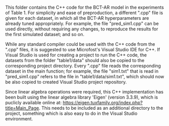 This folder contains the C++ code for the BCT-AR model in the experiments of Table 1. For simplicity and ease of preproduction, a different ".cpp" file is given for each dataset, in which all the BCT-AR hyperparameters are already tuned appropriately. For example, the file "pred_sim1.cpp" can be used directly, without requiring any changes, to reproduce the results for the first simulated dataset; and so on.

While any standard compiler could be used with the C++ code from the ".cpp" files, it is suggested to use Microfost's Visual Studio IDE for C++. If Visual Studio is used for creating a project to run the C++ code, the datasets from the folder "table1/data" should also be copied to the corresponding project directory. Every ".cpp" file reads the corresponding dataset in the main function; for example, the file "sim1.txt" that is read in "pred_sim1.cpp" refers to the file in "table1/data/sim1.txt", which should now be also copied to created Visual Studio project repository.  

Since linear algebra operations were required, this C++ implementation has been built using the linear algebra library 'Eigen' (version 3.3.9), which is puclicly available online at: https://eigen.tuxfamily.org/index.php?title=Main_Page. This needs to be included as an additional directory to the project, something which is also easy to do in the Visual Studio environment.
